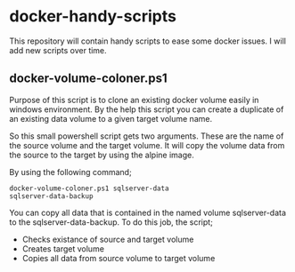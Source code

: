 # docker-handy-scripts

This repository will contain handy scripts to ease some docker issues.
I will add new scripts over time.

## docker-volume-coloner.ps1

Purpose of this script is to clone an existing docker volume easily in windows environment.
By the help this script you can create a duplicate of an existing data volume to a given
target volume name.

So this small powershell script gets two arguments. These are the name of the source volume 
and the target volume. It will copy the volume data from the source to the target
by using the alpine image.

By using the following command;

<code>docker-volume-coloner.ps1 sqlserver-data sqlserver-data-backup</code>

You can copy all data that is contained in the named volume sqlserver-data to the sqlserver-data-backup. 
To do this job, the script;

- Checks existance of source and target volume
- Creates target volume
- Copies all data from source volume to target volume
